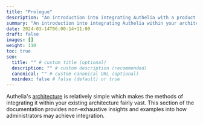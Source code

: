 ```yaml
---
title: "Prologue"
description: "An introduction into integrating Authelia with a product."
summary: "An introduction into integrating Authelia within your architecture."
date: 2024-03-14T06:00:14+11:00
draft: false
images: []
weight: 110
toc: true
seo:
  title: "" # custom title (optional)
  description: "" # custom description (recommended)
  canonical: "" # custom canonical URL (optional)
  noindex: false # false (default) or true
---
```


Authelia's [architecture](../../overview/prologue/architecture) is relatively simple which makes the methods of
integrating it within your existing architecture fairly vast. This section of the documentation provides non-exhaustive
insights and examples into how administrators may achieve integration.
